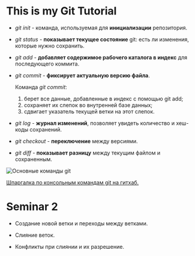 # This is my Git Tutorial

* *git init* - команда, используемая для **инициализации** репозитория.

* *git status* - **показывает текущее состояние** git: есть ли изменения, которые нужно сохранить.

* *git add* - **добавляет содержимое рабочего каталога в индекс** для последующего коммита.

* *git commit* - **фиксирует актуальную версию файла**.
   
  Команда *git commit*: 
   
  1. берет все данные, добавленные в индекс с помощью git add;
  2. сохраняет их слепок во внутренней базе данных;
  3. сдвигает указатель текущей ветки на этот слепок.

* *git log* - **журнал изменений**, позволяет увидеть количество и хеш-коды сохранений.

* *git checkout* - **переключение** между версиями.

* *git diff* - **показывает разницу** между текущим файлом и сохраненным.

![Основные команды git](commands.jpg)

[Шпаргалка по консольным командам git на гитхаб.](https://github.com/cyberspacedk/Git-commands)

# Seminar 2

* Создание новой ветки и переходы между ветками.

* Слияние веток.

* Конфликты при слиянии и их разрешение.